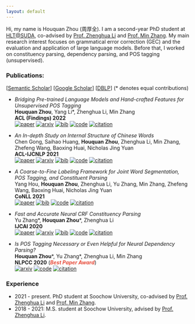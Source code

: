 ```yaml
---
layout: default
---
```


Hi, my name is Houquan Zhou (周厚全). 
I am a second-year PhD student at [HLT@SUDA](http://hlt.suda.edu.cn), co-advised by [Prof. Zhenghua Li](http://hlt.suda.edu.cn/~zhli) and [Prof. Min Zhang](https://zhangminsuda.github.io/cn_homepage/).
My main research interest focuses on grammatical error correction (GEC) and the evaluation and application of large language models.
Before that, I worked on constituency parsing, dependency parsing, and POS tagging (unsupervised).


### Publications:

[[Semantic Scholar](https://www.semanticscholar.org/author/Houquan-Zhou/50986473)] [[Google Scholar](https://scholar.google.com/citations?user=hJWovmAAAAAJ)] [[DBLP](https://dblp.org/pid/221/7847-1.html)] (* denotes equal contributions)

* *Bridging Pre-trained Language Models and Hand-crafted Features for Unsupervised POS Tagging* <br>
**Houquan Zhou**, Yang Li\*, Zhenghua Li, Min Zhang <br>
**ACL (Findings) 2022** <br>
[![paper](https://img.shields.io/badge/paper-14325e.svg?style=flat)](https://aclanthology.org/2022.findings-acl.259/)
[![arxiv](https://img.shields.io/badge/arxiv-14325e.svg?style=flat)](https://arxiv.org/abs/2203.10315)
[![bib](https://img.shields.io/badge/bib-14325e.svg?style=flat)](https://aclanthology.org/2022.findings-acl.259.bib)
[![code](https://img.shields.io/badge/code-14325e.svg?style=flat&logo=github)](https://github.com/Jacob-Zhou/FeatureCRFAE)
[![citation](https://img.shields.io/badge/dynamic/json?label=citation&query=citationCount&url=https%3A%2F%2Fapi.semanticscholar.org%2Fgraph%2Fv1%2Fpaper%2F40e8fcca89dca2a426f23ed8596b259667ec177a%3Ffields%3DcitationCount&color=14325e&style=flat&logo=semanticscholar)](https://www.semanticscholar.org/paper/Bridging-Pre-trained-Language-Models-and-Features-Zhou-Li/40e8fcca89dca2a426f23ed8596b259667ec177a)


* *An In-depth Study on Internal Structure of Chinese Words* <br>
Chen Gong, Saihao Huang, **Houquan Zhou**, Zhenghua Li, Min Zhang, Zhefeng Wang, Baoxing Huai, Nicholas Jing Yuan <br>
**ACL-IJCNLP 2021** <br>
[![paper](https://img.shields.io/badge/paper-14325e.svg?style=flat)](https://aclanthology.org/2021.acl-long.452/)
[![arxiv](https://img.shields.io/badge/arxiv-14325e.svg?style=flat)](https://arxiv.org/abs/2106.00334)
[![bib](https://img.shields.io/badge/bib-14325e.svg?style=flat)](https://aclanthology.org/2021.acl-long.452.bib)
[![code](https://img.shields.io/badge/code-14325e.svg?style=flat&logo=github)](https://github.com/SUDA-LA/wist)
[![citation](https://img.shields.io/badge/dynamic/json?label=citation&query=citationCount&url=https%3A%2F%2Fapi.semanticscholar.org%2Fgraph%2Fv1%2Fpaper%2F38d052313e6cce936926f2168987b9edeb85a496%3Ffields%3DcitationCount&color=14325e&style=flat&logo=semanticscholar)](https://www.semanticscholar.org/paper/An-In-depth-Study-on-Internal-Structure-of-Chinese-Gong-Huang/38d052313e6cce936926f2168987b9edeb85a496)


* *A Coarse-to-Fine Labeling Framework for Joint Word Segmentation, POS Tagging, and Constituent Parsing* <br>
Yang Hou, **Houquan Zhou**, Zhenghua Li, Yu Zhang, Min Zhang, Zhefeng Wang, Baoxing Huai, Nicholas Jing Yuan <br>
**CoNLL 2021** <br>
[![paper](https://img.shields.io/badge/paper-14325e.svg?style=flat)](https://aclanthology.org/2021.conll-1.23/)
[![bib](https://img.shields.io/badge/bib-14325e.svg?style=flat)](https://aclanthology.org/2021.conll-1.23.bib)
[![code](https://img.shields.io/badge/code-14325e.svg?style=flat&logo=github)](https://github.com/ironsword666/jointparser)
[![citation](https://img.shields.io/badge/dynamic/json?label=citation&query=citationCount&url=https%3A%2F%2Fapi.semanticscholar.org%2Fgraph%2Fv1%2Fpaper%2F7a78d8adc8c10a66e4c04bc28351f4fd865fd409%3Ffields%3DcitationCount&color=14325e&style=flat&logo=semanticscholar)](https://www.semanticscholar.org/paper/A-Coarse-to-Fine-Labeling-Framework-for-Joint-Word-Hou-Zhou/7a78d8adc8c10a66e4c04bc28351f4fd865fd409)

* *Fast and Accurate Neural CRF Constituency Parsing* <br>
Yu Zhang\*, **Houquan Zhou***, Zhenghua Li <br>
**IJCAI 2020** <br>
[![paper](https://img.shields.io/badge/paper-14325e.svg?style=flat)](https://www.ijcai.org/Proceedings/2020/560/)
[![arxiv](https://img.shields.io/badge/arxiv-14325e.svg?style=flat)](https://arxiv.org/abs/2008.03736)
[![bib](https://img.shields.io/badge/bib-14325e.svg?style=flat)](https://www.ijcai.org/proceedings/2020/bibtex/560)
[![code](https://img.shields.io/badge/code-14325e.svg?style=flat&logo=github)](https://github.com/yzhangcs/crfpar)
[![citation](https://img.shields.io/badge/dynamic/json?label=citation&query=citationCount&url=https%3A%2F%2Fapi.semanticscholar.org%2Fgraph%2Fv1%2Fpaper%2F46fe2ae301aeb75b25ebca0bdc26132ca46f5101%3Ffields%3DcitationCount&color=14325e&style=flat&logo=semanticscholar)](https://www.semanticscholar.org/paper/Fast-and-Accurate-Neural-CRF-Constituency-Parsing-Zhang-Zhou/46fe2ae301aeb75b25ebca0bdc26132ca46f5101)

* *Is POS Tagging Necessary or Even Helpful for Neural Dependency Parsing?*<br>
**Houquan Zhou***, Yu Zhang\*, Zhenghua Li, Min Zhang <br>
**NLPCC 2020** (<strong><i style="color:#e74d3c">Best Paper Award</i></strong>)<br>
[![arxiv](https://img.shields.io/badge/arxiv-14325e.svg?style=flat)](https://arxiv.org/abs/2003.03204)
[![code](https://img.shields.io/badge/code-14325e.svg?style=flat&logo=github)](https://github.com/Jacob-Zhou/stack-parser)
[![citation](https://img.shields.io/badge/dynamic/json?label=citation&query=citationCount&url=https%3A%2F%2Fapi.semanticscholar.org%2Fgraph%2Fv1%2Fpaper%2F3bb577d87ae8e0d45a223f65db24ab479fbda174%3Ffields%3DcitationCount&color=14325e&style=flat&logo=semanticscholar)](https://www.semanticscholar.org/paper/Is-POS-Tagging-Necessary-or-Even-Helpful-for-Neural-Zhang-Li/3bb577d87ae8e0d45a223f65db24ab479fbda174)


### Experience


* 2021 - present. PhD student at Soochow University, co-advised by [Prof. Zhenghua Li](http://hlt.suda.edu.cn/~zhli) and [Prof. Min Zhang](https://zhangminsuda.github.io/cn_homepage/).
* 2018 - 2021: M.S. student at Soochow University, advised by [Prof. Zhenghua Li](http://hlt.suda.edu.cn/~zhli).
